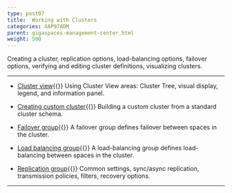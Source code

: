 ```yaml
---
type: post97
title:  Working with Clusters
categories: XAP97ADM
parent: gigaspaces-management-center.html
weight: 500
---
```



 Creating a cluster, replication options, load-balancing options, failover options, verifying and editing cluster definitions, visualizing clusters.


<hr/>

- [Cluster view](./cluster-view-gigaspaces-browser.html){{<wbr>}}
Using Cluster View areas: Cluster Tree, visual display, legend, and information panel.

- [Creating custom cluster](./creating-custom-cluster-gigaspaces-browser.html){{<wbr>}}
Building a custom cluster from a standard cluster schema.

- [Failover group](./failover-group-gigaspaces-browser.html){{<wbr>}}
A failover group defines failover between spaces in the cluster.

- [Load balancing group](./load-balancing-group-gigaspaces-browser.html){{<wbr>}}
A load-balancing group defines load-balancing between spaces in the cluster.

- [Replication group](./replication-group-gigaspaces-browser.html){{<wbr>}}
Common settings, sync/async replication, transmission policies, filters, recovery options.




<hr/>

